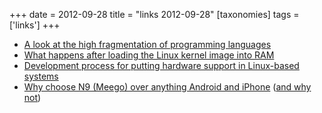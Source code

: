 +++
date = 2012-09-28
title = "links 2012-09-28"
[taxonomies]
tags = ['links']
+++

-   [A look at the high fragmentation of programming languages]
-   [What happens after loading the Linux kernel image into RAM]
-   [Development process for putting hardware support in Linux-based
    systems][What happens after loading the Linux kernel image into RAM]
-   [Why choose N9 (Meego) over anything Android and iPhone] ([and why
    not])

  [A look at the high fragmentation of programming languages]: http://stackoverflow.com/a/2116517/321731
  [What happens after loading the Linux kernel image into RAM]: http://unix.stackexchange.com/q/5117/688
  [Why choose N9 (Meego) over anything Android and iPhone]: http://www.kryogenix.org/days/2012/03/04/my-new-phone-2012-edition
  [and why not]: http://www.kryogenix.org/days/2012/08/03/me-and-the-nokia-n9
